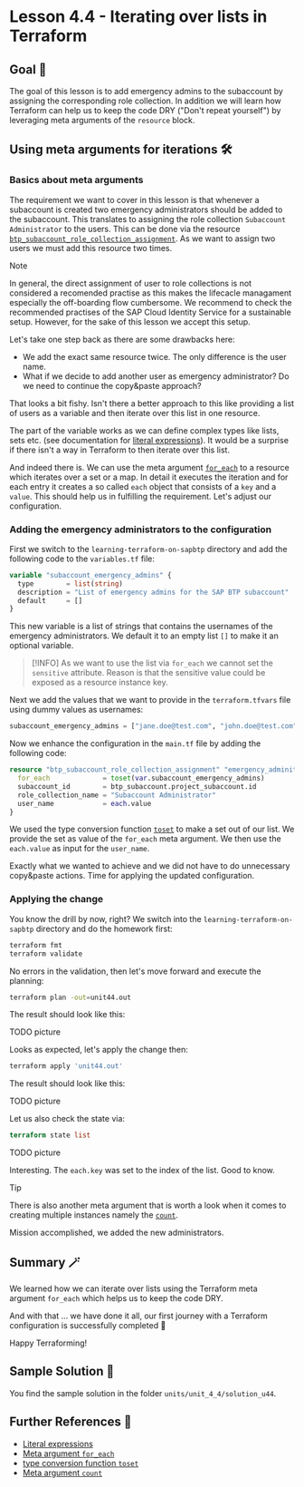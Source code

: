 # Lesson 4.4 - Iterating over lists in Terraform

## Goal 🎯

The goal of this lesson is to add emergency admins to the subaccount by assigning the corresponding role collection. In addition we will learn how Terraform can help us to keep the code DRY ("Don't repeat yourself") by leveraging meta arguments of the `resource` block.

## Using meta arguments for iterations 🛠️

### Basics about meta arguments

The requirement we want to cover in this lesson is that whenever a subaccount is created two emergency administrators should be added to the subaccount. This translates to assigning the role collection `Subaccount Administrator` to the users. This can be done via the resource [`btp_subaccount_role_collection_assignment`](https://registry.terraform.io/providers/SAP/btp/latest/docs/resources/subaccount_role_collection_assignment). As we want to assign two users we must add this resource two times.

> [!NOTE]
> In general, the direct assignment of user to role collections is not considered a recomended practise as this makes the lifecacle managament especially the off-boarding flow cumbersome. We recommend to check the recommended practises of the SAP Cloud Identity Service for a sustainable setup. However, for the sake of this lesson we accept this setup.

Let's take one step back as there are some drawbacks here:

- We add the exact same resource twice. The only difference is the user name.
- What if we decide to add another user as emergency administrator? Do we need to continue the copy&paste approach?

That looks a bit fishy. Isn't there a better approach to this like providing a list of users as a variable and then iterate over this list in one resource.

The part of the variable works as we can define complex types like lists, sets etc. (see documentation for [literal expressions](https://developer.hashicorp.com/terraform/language/expressions/types#literal-expressions)). It would be a surprise if there isn't a way in Terraform to then iterate over this list.

And indeed there is. We can use the meta argument [`for_each`](https://developer.hashicorp.com/terraform/language/meta-arguments/for_each) to a resource which iterates over a set or a map. In detail it executes the iteration and for each entry it creates a so called `each` object that consists of a `key` and a `value`. This should help us in fulfilling the requirement. Let's adjust our configuration.

### Adding the emergency administrators to the configuration

First we switch to the `learning-terraform-on-sapbtp` directory and add the following code to the `variables.tf` file:

```terraform
variable "subaccount_emergency_admins" {
  type        = list(string)
  description = "List of emergency admins for the SAP BTP subaccount"
  default     = []
}
```

This new variable is a list of strings that contains the usernames of the emergency administrators. We default it to an empty list `[]` to make it an optional variable.

> [!INFO]
> As we want to use the list via `for_each` we cannot set the `sensitive` attribute. Reason is that the sensitive value could be exposed as a resource instance key.

Next we add the values that we want to provide in the `terraform.tfvars` file using dummy values as usernames:

```terraform
subaccount_emergency_admins = ["jane.doe@test.com", "john.doe@test.com"]
```

Now we enhance the configuration in the `main.tf` file by adding the following code:

```terraform
resource "btp_subaccount_role_collection_assignment" "emergency_adminitrators" {
  for_each             = toset(var.subaccount_emergency_admins)
  subaccount_id        = btp_subaccount.project_subaccount.id
  role_collection_name = "Subaccount Administrator"
  user_name            = each.value
}

```

We used the type conversion function [`toset`](https://developer.hashicorp.com/terraform/language/functions/toset) to make a set out of our list. We provide the set as value of the `for_each` meta argument. We then use the `each.value` as input for the `user_name`.

Exactly what we wanted to achieve and we did not have to do unnecessary copy&paste actions. Time for applying the updated configuration.

### Applying the change

You know the drill by now, right? We switch into the `learning-terraform-on-sapbtp` directory and do the homework first:

```bash
terraform fmt
terraform validate
```

No errors in the validation, then let's move forward and execute the planning:

```bash
terraform plan -out=unit44.out
```

The result should look like this:

TODO picture

Looks as expected, let's apply the change then:

```bash
terraform apply 'unit44.out'
```

The result should look like this:

TODO picture

Let us also check the state via:

```terraform
terraform state list
```

TODO picture

Interesting. The `each.key` was set to the index of the list. Good to know.

> [!TIP]
> There is also another meta argument that is worth a look when it comes to creating multiple instances namely the [`count`](https://developer.hashicorp.com/terraform/language/meta-arguments/count).

Mission accomplished, we added the new administrators.

## Summary 🪄

We learned how we can iterate over lists using the Terraform meta argument `for_each` which helps us to keep the code DRY.

And with that ... we have done it all, our first journey with a Terraform configuration is successfully completed 🥳

Happy Terraforming!

## Sample Solution 🛟

You find the sample solution in the folder `units/unit_4_4/solution_u44`.

## Further References 📝

- [Literal expressions](https://developer.hashicorp.com/terraform/language/expressions/types#literal-expressions)
- [Meta argument `for_each`](https://developer.hashicorp.com/terraform/language/meta-arguments/for_each)
- [type conversion function `toset`](https://developer.hashicorp.com/terraform/language/functions/toset)
- [Meta argument `count`](https://developer.hashicorp.com/terraform/language/meta-arguments/count)
